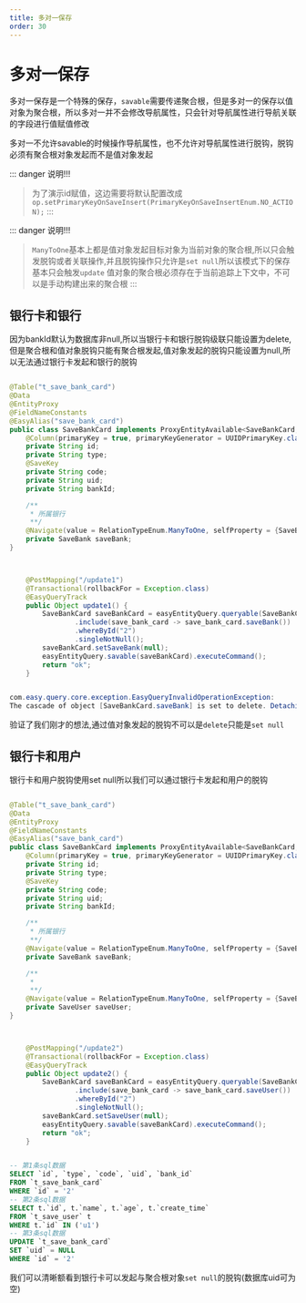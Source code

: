 ```yaml
---
title: 多对一保存
order: 30
---
```


 # 多对一保存
 多对一保存是一个特殊的保存，`savable`需要传递聚合根，但是多对一的保存以值对象为聚合根，所以多对一并不会修改导航属性，只会针对导航属性进行导航关联的字段进行值赋值修改

 多对一不允许savable的时候操作导航属性，也不允许对导航属性进行脱钩，脱钩必须有聚合根对象发起而不是值对象发起


::: danger 说明!!!
> 为了演示id赋值，这边需要将默认配置改成`op.setPrimaryKeyOnSaveInsert(PrimaryKeyOnSaveInsertEnum.NO_ACTION);`
:::

::: danger 说明!!!
> `ManyToOne`基本上都是值对象发起目标对象为当前对象的聚合根,所以只会触发脱钩或者关联操作,并且脱钩操作只允许是`set null`所以该模式下的保存基本只会触发`update`
> 值对象的聚合根必须存在于当前追踪上下文中，不可以是手动构建出来的聚合根
:::


## 银行卡和银行
因为bankId默认为数据库非null,所以当银行卡和银行脱钩级联只能设置为delete,但是聚合根和值对象脱钩只能有聚合根发起,值对象发起的脱钩只能设置为null,所以无法通过银行卡发起和银行的脱钩


```java

@Table("t_save_bank_card")
@Data
@EntityProxy
@FieldNameConstants
@EasyAlias("save_bank_card")
public class SaveBankCard implements ProxyEntityAvailable<SaveBankCard, SaveBankCardProxy> {
    @Column(primaryKey = true, primaryKeyGenerator = UUIDPrimaryKey.class)
    private String id;
    private String type;
    @SaveKey
    private String code;
    private String uid;
    private String bankId;

    /**
     * 所属银行
     **/
    @Navigate(value = RelationTypeEnum.ManyToOne, selfProperty = {SaveBankCard.Fields.bankId}, targetProperty = {SaveBank.Fields.id},cascade = CascadeTypeEnum.DELETE)
    private SaveBank saveBank;
}



    @PostMapping("/update1")
    @Transactional(rollbackFor = Exception.class)
    @EasyQueryTrack
    public Object update1() {
        SaveBankCard saveBankCard = easyEntityQuery.queryable(SaveBankCard.class)
                .include(save_bank_card -> save_bank_card.saveBank())
                .whereById("2")
                .singleNotNull();
        saveBankCard.setSaveBank(null);
        easyEntityQuery.savable(saveBankCard).executeCommand();
        return "ok";
    }


com.easy.query.core.exception.EasyQueryInvalidOperationException: 
The cascade of object [SaveBankCard.saveBank] is set to delete. Detaching from the current aggregate root is not allowed; this operation must be initiated by the aggregate root object [SaveBank].
```

验证了我们刚才的想法,通过值对象发起的脱钩不可以是`delete`只能是`set null`


## 银行卡和用户
银行卡和用户脱钩使用set null所以我们可以通过银行卡发起和用户的脱钩
```java

@Table("t_save_bank_card")
@Data
@EntityProxy
@FieldNameConstants
@EasyAlias("save_bank_card")
public class SaveBankCard implements ProxyEntityAvailable<SaveBankCard, SaveBankCardProxy> {
    @Column(primaryKey = true, primaryKeyGenerator = UUIDPrimaryKey.class)
    private String id;
    private String type;
    @SaveKey
    private String code;
    private String uid;
    private String bankId;

    /**
     * 所属银行
     **/
    @Navigate(value = RelationTypeEnum.ManyToOne, selfProperty = {SaveBankCard.Fields.bankId}, targetProperty = {SaveBank.Fields.id}, cascade = CascadeTypeEnum.DELETE)
    private SaveBank saveBank;

    /**
     *
     **/
    @Navigate(value = RelationTypeEnum.ManyToOne, selfProperty = {SaveBankCard.Fields.uid}, targetProperty = {SaveUser.Fields.id})
    private SaveUser saveUser;
}



    @PostMapping("/update2")
    @Transactional(rollbackFor = Exception.class)
    @EasyQueryTrack
    public Object update2() {
        SaveBankCard saveBankCard = easyEntityQuery.queryable(SaveBankCard.class)
                .include(save_bank_card -> save_bank_card.saveUser())
                .whereById("2")
                .singleNotNull();
        saveBankCard.setSaveUser(null);
        easyEntityQuery.savable(saveBankCard).executeCommand();
        return "ok";
    }

```

```sql

-- 第1条sql数据
SELECT `id`, `type`, `code`, `uid`, `bank_id`
FROM `t_save_bank_card`
WHERE `id` = '2'
-- 第2条sql数据
SELECT t.`id`, t.`name`, t.`age`, t.`create_time`
FROM `t_save_user` t
WHERE t.`id` IN ('u1')
-- 第3条sql数据
UPDATE `t_save_bank_card`
SET `uid` = NULL
WHERE `id` = '2'
```
我们可以清晰额看到银行卡可以发起与聚合根对象`set null`的脱钩(数据库uid可为空)